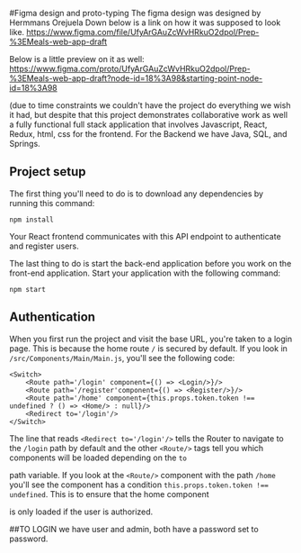 #Figma design and proto-typing
The figma design was designed by Hermmans Orejuela
Down below is a link on how it was supposed to look like.
https://www.figma.com/file/UfyArGAuZcWvHRkuO2dpol/Prep-%3EMeals-web-app-draft

Below is a little preview on it as well:
https://www.figma.com/proto/UfyArGAuZcWvHRkuO2dpol/Prep-%3EMeals-web-app-draft?node-id=18%3A98&starting-point-node-id=18%3A98

(due to time constraints we couldn't have the project do everything we wish it had, but despite that this project demonstrates collaborative work as well a fully functional full stack application that involves Javascript, React, Redux, html, css for the frontend. For the Backend we have Java, SQL, and Springs. 


## Project setup

The first thing you'll need to do is to download any dependencies by running this command:

```
npm install
```


Your React frontend communicates with this API endpoint to authenticate and register users.

The last thing to do is start the back-end application before you work on the front-end application. Start your application with the following command:

```
npm start
```

## Authentication

When you first run the project and visit the base URL, you're taken to a login page. This is because the home route `/` is secured by default. If you look in `/src/Components/Main/Main.js`, you'll see the following code:

```
<Switch>
    <Route path='/login' component={() => <Login/>}/>
    <Route path='/register'component={() => <Register/>}/>
    <Route path='/home' component={this.props.token.token !== undefined ? () => <Home/> : null}/>
    <Redirect to='/login'/>
</Switch>
```

The line that reads `<Redirect to='/login'/>` tells the Router to navigate to the `/login` path by default and the other `<Route/>` tags tell you which components will be loaded depending on the `to`

path variable. If you look at the `<Route/>` component with the path `/home` you'll see the component has a condition `this.props.token.token !== undefined`. This is to ensure that the home component

is only loaded if the user is authorized.

##TO LOGIN 
we have user and admin, 
both have a password set to password.

